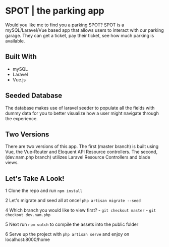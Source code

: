 # SPOT | the parking app

Would you like me to find you a parking SPOT? SPOT is a mySQL/Laravel/Vue based app that allows users to interact with our parking garage. They can get a ticket, pay their ticket, see how much parking is available.

## Built With

* mySQL
* Laravel
* Vue.js

## Seeded Database

The database makes use of laravel seeder to populate all the fields with dummy data for you to better visualize how a user might navigate through the experience.

## Two Versions

There are two versions of this app. The first (master branch) is built using Vue, the Vue-Router and Eloquent API Resource controllers. The second, (dev.nam.php branch) utilizes Laravel Resource Controllers and blade views.

## Let's Take A Look!

1 Clone the repo and run `npm install` 

2 Let's migrate and seed all at once! `php artisan migrate --seed`

4 Which branch you would like to view first?
	- `git checkout master`
	- `git checkout dev.nam.php`

5 Next run `npm watch` to compile the assets into the public folder

6 Serve up the project with `php artisan serve` and enjoy on localhost:8000/home





